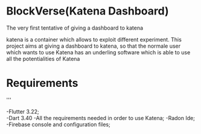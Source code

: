 # BlockVerse(Katena Dashboard)
The very first tentative of giving a dashboard to katena

katena is a container which allows to exploit different experiment.
This project aims at giving a dashboard to katena, so that the normale user which wants to use Katena
has an underling software which is able to use all the potentialities of Katena


# Requirements
'''

-Flutter 3.22;  
-Dart 3.40
-All the requirements needed in order to use Katena;
-Radon Ide;   
-Firebase console and configuration files;    




